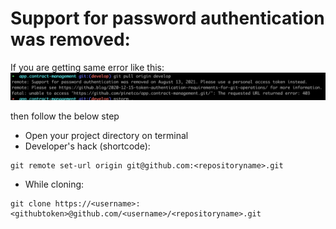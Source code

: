 # Support for password authentication was removed:
If you are getting same error like this:
![img.png](img.png)

then follow the below step
- Open your project directory on terminal
- Developer's hack (shortcode):
````
git remote set-url origin git@github.com:<repositoryname>.git
````

- While cloning:
````angular2html
git clone https://<username>:<githubtoken>@github.com/<username>/<repositoryname>.git
````
